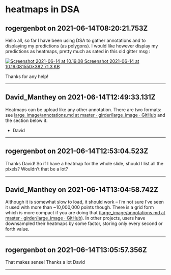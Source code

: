 # heatmaps in DSA

## rogergenbot on 2021-06-14T08:20:21.753Z

Hello all, so far I have been using DSA to gather annotations and to displaying my predictions (as polygons). I would like however display my predictions as heatmaps, pretty much as sated in this old gitter msg :  

[![Screenshot 2021-06-14 at 10.19.08](https://discourse.girder.org/uploads/default/optimized/1X/08ee6f28a8e9132add5cc8e2d642b5f894cfaef6_2_690x170.png)
Screenshot 2021\-06\-14 at 10\.19\.081550×382 71\.3 KB](https://discourse.girder.org/uploads/default/original/1X/08ee6f28a8e9132add5cc8e2d642b5f894cfaef6.png "Screenshot 2021-06-14 at 10.19.08")  

Thanks for any help!


---

## David_Manthey on 2021-06-14T12:49:33.131Z

Heatmaps can be upload like any other annotation. There are two formats: see [large\_image/annotations.md at master · girder/large\_image · GitHub](https://github.com/girder/large_image/blob/master/girder_annotation/docs/annotations.md#heatmap) and the section below it.


* David

---

## rogergenbot on 2021-06-14T12:53:04.523Z

Thanks David! So if I have a heatmap for the whole slide, should I list all the pixels? Wouldn’t that be a lot?


---

## David_Manthey on 2021-06-14T13:04:58.742Z

Although it is somewhat slow to load, it should work – I’m not sure I’ve seen it used with more than \~10,000,000 points though. There is a grid form which is more compact if you are doing that ([large\_image/annotations.md at master · girder/large\_image · GitHub](https://github.com/girder/large_image/blob/master/girder_annotation/docs/annotations.md#grid-data)). In other projects, users have downsampled their heatmaps by some factor, storing only every second or forth value.


---

## rogergenbot on 2021-06-14T13:05:57.356Z

That makes sense! Thanks a lot David


---


